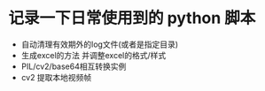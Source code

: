 # 记录一下日常使用到的 python 脚本

- 自动清理有效期外的log文件(或者是指定目录)
- 生成excel的方法 并调整excel的格式/样式
- PIL/cv2/base64相互转换实例
- cv2 提取本地视频帧
